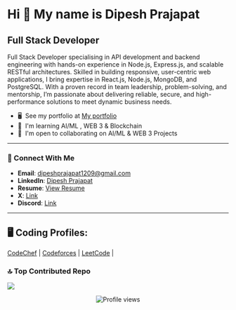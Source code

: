 Hi 👋 My name is Dipesh Prajapat
================================

Full Stack Developer 
-----------------------------------------

Full Stack Developer specialising in API development and backend engineering with hands-on experience in Node.js, Express.js, and scalable RESTful architectures. Skilled in building responsive, user-centric web applications, I bring expertise in React.js, Node.js, MongoDB, and PostgreSQL. With a proven record in team leadership, problem-solving, and mentorship, I’m passionate about delivering reliable, secure, and high-performance solutions to meet dynamic business needs.

*   🖥️  See my portfolio at [My portfolio](http://skill-magnet-pearl.vercel.app/profile/670294b0eb60ff7d98d9bc1e)
*   🧠  I'm learning AI/ML , WEB 3 & Blockchain
*   🤝  I'm open to collaborating on AI/ML & WEB 3 Projects


---

### 🤝 Connect With Me
- **Email**: [dipeshprajapat1209@gmail.com](mailto:dipeshprajapat1209@gmail.com)
- **LinkedIn**: [Dipesh Prajapat](https://www.linkedin.com/in/dipesh-prajapat120309317719/)
- **Resume**: [View Resume](https://drive.google.com/file/d/1qS3E9D577Fp4NUP6iAgyf9UC_GIdceCq/view?usp=drive_link)
- **X**: [Link ](https://x.com/DipeshP91203) 
- **Discord**: [Link ](https://discord.gg/dipesh1203) 

---

## 🖥️ Coding Profiles:
[CodeChef](https://www.codechef.com/users/dipesh122003) |
[Codeforces](https://codeforces.com/profile/dipesh1203) |
[LeetCode](https://leetcode.com/dipesh1203) |





### 🔝 Top Contributed Repo
![](https://github-contributor-stats.vercel.app/api?username=dipesh1203&limit=5&theme=dark&combine_all_yearly_contributions=true)
<p align="center">
  <img src="https://komarev.com/ghpvc/?username=dipesh1203&label=Profile%20views&color=0e75b6&style=flat" alt="Profile views" />
</p>

<!-- Proudly created with GPRM ( https://gprm.itsvg.in ) -->

